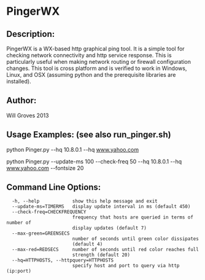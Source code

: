 PingerWX
========

## Description: 

PingerWX is a WX-based http graphical ping tool. It is 
a simple tool for checking network connectivity and http service
response. This is particularly useful when making network routing
or firewall configuration changes. This tool is cross platform and is
verified to work in Windows, Linux, and OSX (assuming python and the
prerequisite libraries are installed).

## Author: 

Will Groves 2013

## Usage Examples: (see also run_pinger.sh) 

python Pinger.py --hq 10.8.0.1 --hq www.yahoo.com

python Pinger.py --update-ms 100 --check-freq 50 --hq 10.8.0.1 --hq www.yahoo.com --fontsize 20

## Command Line Options: ##

```
  -h, --help            show this help message and exit
  --update-ms=TIMERMS   display update interval in ms (default 450)
  --check-freq=CHECKFREQUENCY
                        frequency that hosts are queried in terms of number of
                        display updates (default 7)
  --max-green=GREENSECS
                        number of seconds until green color dissipates
                        (default 4)
  --max-red=REDSECS     number of seconds until red color reaches full
                        strength (default 20)
  --hq=HTTPHOSTS, --httpquery=HTTPHOSTS
                        specify host and port to query via http (ip:port)
```